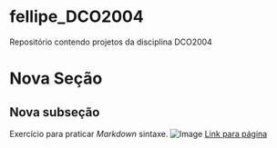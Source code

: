 # fellipe_DCO2004
Repositório contendo projetos da disciplina DCO2004

# Nova Seção
## Nova subseção
Exercício para praticar _Markdown_ sintaxe.
![Image](https://upload.wikimedia.org/wikipedia/commons/5/54/GitHub_Logo.png)
[Link para página](http://jupyter.org)
